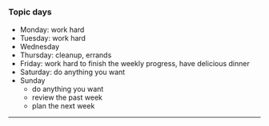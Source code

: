 # 
### Topic days

- Monday: work hard
- Tuesday: work hard
- Wednesday
- Thursday: cleanup, errands
- Friday: work hard to finish the weekly progress, have delicious dinner
- Saturday: do anything you want
- Sunday
  - do anything you want
  - review the past week
  - plan the next week

---
